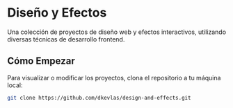 # Diseño y Efectos

Una colección de proyectos de diseño web y efectos interactivos, utilizando diversas técnicas de desarrollo frontend.

## Cómo Empezar

Para visualizar o modificar los proyectos, clona el repositorio a tu máquina local:

```bash
git clone https://github.com/dkevlas/design-and-effects.git